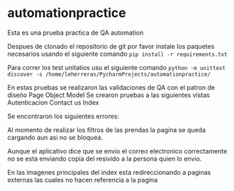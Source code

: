 # automationpractice
Esta es una prueba practica de QA automation 

Despues de clonado el repositorio de git por favor instale los paquetes necesarios usando el siguiente comando
`pip install -r requirements.txt`

Para correr los test unitatios usu el siguiente comando
`python -m unittest discover -s /home/leherreras/PycharmProjects/automationpractice/`

En estas pruebas se realizaron las validaciones de QA con el patron de diseño Page Object Model
Se crearon pruebas a las siguientes vistas
Autenticacion
Contact us
Index

Se encontraron los siguientes errores:

Al momento de realizar los filtros de las prendas la pagina se queda cargando aun asi no se bloquea.

Aunque el aplicativo dice que se envio el correo electronico correctamente no se esta enviando copia del resivido a la persona quien lo envio.

En las imagenes principales del index esta redireccionando a paginas externas las cuales no hacen referencia a la pagina
 